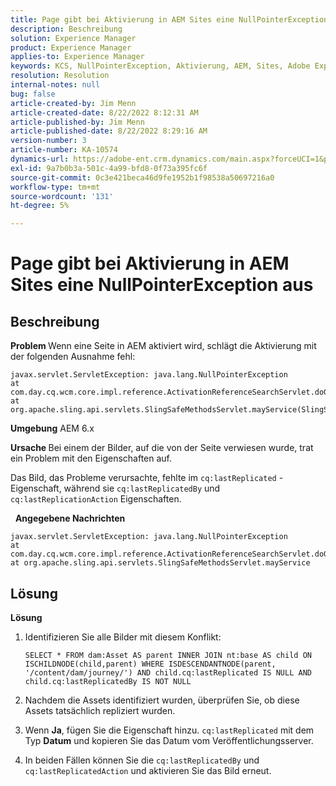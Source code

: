 ```yaml
---
title: Page gibt bei Aktivierung in AEM Sites eine NullPointerException aus
description: Beschreibung
solution: Experience Manager
product: Experience Manager
applies-to: Experience Manager
keywords: KCS, NullPointerException, Aktivierung, AEM, Sites, Adobe Experience Manager, 6.x
resolution: Resolution
internal-notes: null
bug: false
article-created-by: Jim Menn
article-created-date: 8/22/2022 8:12:31 AM
article-published-by: Jim Menn
article-published-date: 8/22/2022 8:29:16 AM
version-number: 3
article-number: KA-10574
dynamics-url: https://adobe-ent.crm.dynamics.com/main.aspx?forceUCI=1&pagetype=entityrecord&etn=knowledgearticle&id=3420272b-f221-ed11-b83e-0022480866ad
exl-id: 9a7b0b3a-501c-4a99-bfd8-0f73a395fc6f
source-git-commit: 0c3e421beca46d9fe1952b1f98538a50697216a0
workflow-type: tm+mt
source-wordcount: '131'
ht-degree: 5%

---
```


# Page gibt bei Aktivierung in AEM Sites eine NullPointerException aus

## Beschreibung


<b>Problem </b>
Wenn eine Seite in AEM aktiviert wird, schlägt die Aktivierung mit der folgenden Ausnahme fehl:


```
javax.servlet.ServletException: java.lang.NullPointerException
at com.day.cq.wcm.core.impl.reference.ActivationReferenceSearchServlet.doGet(ActivationReferenceSearchServlet.java:175)
at org.apache.sling.api.servlets.SlingSafeMethodsServlet.mayService(SlingSafeMethodsServlet.java:269)
```


<b>Umgebung</b>
AEM 6.x

<b>Ursache </b>
Bei einem der Bilder, auf die von der Seite verwiesen wurde, trat ein Problem mit den Eigenschaften auf.

Das Bild, das Probleme verursachte, fehlte im `cq:lastReplicated` -Eigenschaft, während sie `cq:lastReplicatedBy` und `cq:lastReplicationAction` Eigenschaften.

 
<b>Angegebene Nachrichten</b>


```
javax.servlet.ServletException: java.lang.NullPointerException
at com.day.cq.wcm.core.impl.reference.ActivationReferenceSearchServlet.doGet
at org.apache.sling.api.servlets.SlingSafeMethodsServlet.mayService
```



## Lösung


<b>Lösung</b>

1. Identifizieren Sie alle Bilder mit diesem Konflikt:

   ```
   SELECT * FROM dam:Asset AS parent INNER JOIN nt:base AS child ON ISCHILDNODE(child,parent) WHERE ISDESCENDANTNODE(parent, '/content/dam/journey/') AND child.cq:lastReplicated IS NULL AND child.cq:lastReplicatedBy IS NOT NULL
   ```

2. Nachdem die Assets identifiziert wurden, überprüfen Sie, ob diese Assets tatsächlich repliziert wurden.
3. Wenn <b>Ja</b>, fügen Sie die Eigenschaft hinzu. `cq:lastReplicated` mit dem Typ <b>Datum</b> und kopieren Sie das Datum vom Veröffentlichungsserver.
4. In beiden Fällen können Sie die `cq:lastReplicatedBy` und `cq:lastReplicatedAction` und aktivieren Sie das Bild erneut.
